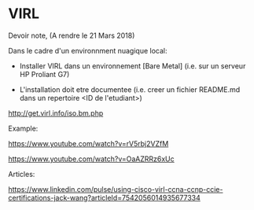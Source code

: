 # VIRL

Devoir note, (A rendre le 21 Mars 2018)

Dans le cadre d'un environnment nuagique local: 

  * Installer VIRL dans un environnement [Bare Metal] (i.e. sur un serveur HP Proliant G7)
  
  * L'installation doit etre documentee (i.e. creer un fichier README.md dans un repertoire <ID de l'etudiant>)

http://get.virl.info/iso.bm.php

Example:

https://www.youtube.com/watch?v=rV5rbj2VZfM

https://www.youtube.com/watch?v=OaAZRRz6xUc

Articles:

https://www.linkedin.com/pulse/using-cisco-virl-ccna-ccnp-ccie-certifications-jack-wang?articleId=7542056014935677334
